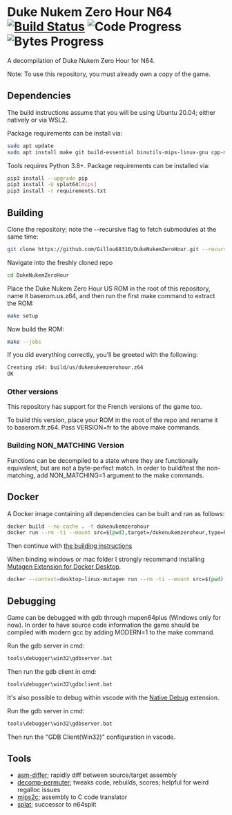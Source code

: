 # Duke Nukem Zero Hour N64 [![Build Status]][actions] ![Code Progress] ![Bytes Progress]

[Build Status]: <https://github.com/Gillou68310/DukeNukemZeroHour/actions/workflows/ci.yml/badge.svg>
[actions]: <https://github.com/Gillou68310/DukeNukemZeroHour/actions/workflows/ci.yml>
[Code Progress]: https://img.shields.io/endpoint?label=Code%20US&url=https%3A%2F%2Fprogress.deco.mp%2Fdata%2Fdukezh%2Fus%2Fdefault%2F%3Fmode%3Dshield%26measure%3Dfuncs
[Bytes Progress]: https://img.shields.io/endpoint?label=Bytes%20US&url=https%3A%2F%2Fprogress.deco.mp%2Fdata%2Fdukezh%2Fus%2Fdefault%2F%3Fmode%3Dshield%26measure%3Dbytes

A decompilation of Duke Nukem Zero Hour for N64.

Note: To use this repository, you must already own a copy of the game.

## Dependencies

The build instructions assume that you will be using Ubuntu 20.04; either natively or via WSL2.

Package requirements can be install via:

```sh
sudo apt update
sudo apt install make git build-essential binutils-mips-linux-gnu cpp-mips-linux-gnu python3 python3-pip
```

Tools requires Python 3.8+. Package requirements can be installed via:

```sh
pip3 install --upgrade pip
pip3 install -U splat64[mips]
pip3 install -r requirements.txt
```

## Building

Clone the repository; note the --recursive flag to fetch submodules at the same time:

```sh
git clone https://github.com/Gillou68310/DukeNukemZeroHour.git --recursive
```

Navigate into the freshly cloned repo

```sh
cd DukeNukemZeroHour
```

Place the Duke Nukem Zero Hour US ROM in the root of this repository, name it baserom.us.z64, and then run the first make command to extract the ROM:

```sh
make setup
```

Now build the ROM:

```sh
make --jobs
```

If you did everything correctly, you'll be greeted with the following:

```sh
Creating z64: build/us/dukenukemzerohour.z64
OK
```

### Other versions

This repository has support for the French versions of the game too.

To build this version, place your ROM in the root of the repo and rename it to baserom.fr.z64. Pass VERSION=fr to the above make commands.

### Building NON_MATCHING Version

Functions can be decompiled to a state where they are functionally equivalent, but are not a byte-perfect match.
In order to build/test the non-matching, add NON_MATCHING=1 argument to the make commands.

## Docker

A Docker image containing all dependencies can be built and ran as follows:
```sh
docker build --no-cache . -t dukenukemzerohour
docker run --rm -ti --mount src=$(pwd),target=/dukenukemzerohour,type=bind dukenukemzerohour
```

Then continue with [the building instructions](#Building)

When binding windows or mac folder I strongly recommand installing [Mutagen Extension for Docker Desktop](https://mutagen.io/documentation/docker-desktop-extension).
```sh
docker --context=desktop-linux-mutagen run --rm -ti --mount src=$(pwd),target=/dukenukemzerohour,type=bind dukenukemzerohour
```

## Debugging

Game can be debugged with gdb through mupen64plus (Windows only for now).
In order to have source code information the game should be compiled with modern gcc by adding MODERN=1 to the make command.

Run the gdb server in cmd:

```sh
tools\debugger\win32\gdbserver.bat
```

Then run the gdb client in cmd:

```sh
tools\debugger\win32\gdbclient.bat
```

It's also possible to debug within vscode with the [Native Debug](https://marketplace.visualstudio.com/items?itemName=webfreak.debug) extension.

Run the gdb server in cmd:

```sh
tools\debugger\win32\gdbserver.bat
```

Then run the "GDB Client(Win32)" configuration in vscode.

## Tools

 - [asm-differ](https://github.com/simonlindholm/asm-differ); rapidly diff between source/target assembly
 - [decomp-permuter](https://github.com/simonlindholm/decomp-permuter); tweaks code, rebuilds, scores; helpful for weird regalloc issues
 - [mips2c](https://github.com/matt-kempster/mips_to_c); assembly to C code translator
 - [splat](https://github.com/ethteck/splat); successor to n64split